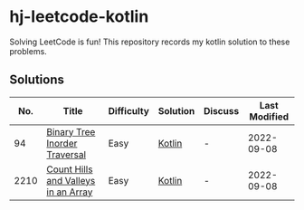 # hj-leetcode-kotlin

Solving LeetCode is fun! This repository records my kotlin solution to these problems.

## Solutions
| No.  | Title                                                                                                     | Difficulty | Solution                                                                 | Discuss | Last Modified |
|------|-----------------------------------------------------------------------------------------------------------|------------|--------------------------------------------------------------------------|---------|---------------|
| 94   | [Binary Tree Inorder Traversal](https://leetcode.com/problems/binary-tree-inorder-traversal)              | Easy       | [Kotlin](src/main/kotlin/com/hj/leetcode/kotlin/problem94/Solution.kt)   | -       | 2022-09-08    |
| 2210 | [Count Hills and Valleys in an Array](https://leetcode.com/problems/count-hills-and-valleys-in-an-array/) | Easy       | [Kotlin](src/main/kotlin/com/hj/leetcode/kotlin/problem2210/Solution.kt) | -       | 2022-09-08    |